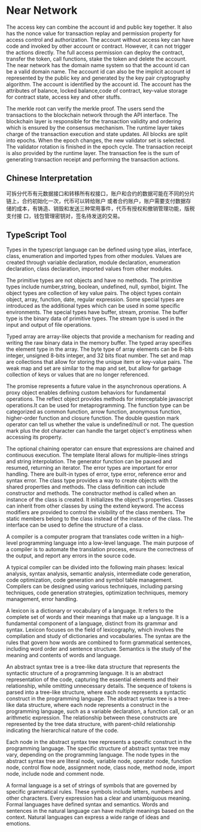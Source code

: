 # Near Network

The access key can combine the account id and public key together. It also has the nonce value for transaction replay and permission property for access control and authorization. The account without access key can have code and invoked by other account or contract. However, it can not trigger the actions directly. The full access permission can deploy the contract, transfer the token, call functions, stake the token and delete the account.  
The near network has the domain name system so that the account id can be a valid domain name. The account id can also be the implicit account id represented by the public key and generated by the key pair cryptography algorithm. The account is identified by the account id. The account has the attributes of balance, locked balance,code of contract, key-value storage for contract state, access key and other stuffs. 

The merkle root can verify the merkle proof. The users send the transactions to the blockchain network through the API interface. The blockchain layer is responsible for the transaction validity and ordering which is ensured by the consensus mechanism. The runtime layer takes charge of the transaction execution and state updates. All blocks are split into epochs. When the epoch changes, the new validator set is selected. The validator rotation is finished in the epoch cycle. The transaction receipt is also provided by the runtime layer. The transaction fee is the sum of generating transaction receipt and performing the transaction actions. 

## Chinese Interpretation

可拆分代币有元数据接口和转移所有权接口，账户和合约的数据可能在不同的分片链上，合约初始化一次，代币可以转给账户 或者合约账户，账户需要支付数据存储的成本，有铸造、销毁和发送三种常用事件，代币有授权和撤销管理功能，版税支付接 口，钱包管理密钥对，签名待发送的交易。

## TypeScript Tool

Types in the typescript language can be defined using type alias, interface, class, enumeration and imported types from other modules. Values are created through variable declaration, module declaration, enumeration declaration, class declaration, imported values from other modules. 

The primitive types are not objects and have no methods. The primitive types include number,string, boolean, undefined, null, symbol, bigint. The object types are collection of key value pairs. The object types contain object, array, function, date, regular expression. Some special types are introduced as the additional types which can be used in some specific environments. The special types have buffer, stream, promise. The buffer type is the binary data of primitive types. The stream type is used in the input and output of file operations.

Typed array are array-like objects that provide a mechanism for reading and writing the raw binary data in the memory buffer. The typed array specifies the element type in the array. The byte type of array elements can be 8-bits integer, unsigned 8-bits integer, and 32 bits float number. The set and map are collections that allow for storing the unique item or key-value pairs. The weak map and set are similar to the map and set, but allow for garbage collection of keys or values that are no longer referenced.

The promise represents a future value in the asynchronous operations. A proxy object enables defining custom behaviors for fundamental operations. The reflect object provides methods for interceptable javascript operations.It can be used for metaprogramming. The function type can be categorized as common function, arrow function, anonymous function, higher-order function and closure function. The double question mark operator can tell us whether the value is undefined/null or not. The question mark plus the dot character can handle the target object's emptiness when accessing its property. 

The optional chaining operator can ensure that expressions are chained and continuous execution. The template literal allows for multiple-lines strings and string interpolation. The generator function can be paused and resumed, returning an iterator. The error types are important for error handling. There are built-in types of error, type error, reference error and syntax error. The class type provides a way to create objects with the shared properties and methods. The class definition can include constructor and methods. The constructor method is called when an instance of the class is created. It initializes the object's properties. Classes can inherit from other classes by using the extend keyword. The access modifiers are provided to control the visibility of the class members. The static members belong to the class instead of the instance of the class. The interface can be used to define the structure of a class. 

A compiler is a computer program that translates code written in a high-level programming language into a low-level language. The main purpose of a compiler is to automate the translation process, ensure the correctness of the output, and report any errors in the source code.

A typical compiler can be divided into the following main phases: lexical analysis, syntax analysis, semantic analysis, intermediate code generation, code optimization, code generation and symbol table management. Compilers can be designed using various techniques, including parsing techniques, code generation strategies, optimization techniques, memory management, error handling.

A lexicon is a dictionary or vocabulary of a language. It refers to the complete set of words and their meanings that make up a language. It is a fundamental component of a language, distinct from its grammar and syntax. Lexicon focuses on the field of lexicography, which involves the compilation and study of dictionaries and vocabularies. The syntax are the rules that govern how words are combined to form grammatical sentences, including word order and sentence structure. Semantics is the study of the meaning and contents of words and language. 

An abstract syntax tree is a tree-like data structure that represents the syntactic structure of a programming language. It is an abstract representation of the code, capturing the essential elements and their relationship, while omitting unnecessary details. The sequence of tokens is parsed into a tree-like structure, where each node represents a syntactic construct in the programming language. The abstract syntax tree is a tree-like data structure, where each node represents a construct in the programming language, such as a variable declaration, a function call, or an arithmetic expression. The relationship between these constructs are represented by the tree data structure, with parent-child relationship indicating the hierarchical nature of the code.

Each node in the abstract syntax tree represents a specific construct in the programming language. The specific structure of abstract syntax tree may vary, depending on the programming language. The node types in the abstract syntax tree are literal node, variable node, operator node, function node, control flow node, assignment node, class node, method node, import node, include node and comment node. 

A formal language is a set of strings of symbols that are governed by specific grammatical rules. These symbols include letters, numbers and other characters. Every expression has a clear and unambiguous meaning. Formal languages have defined syntax and semantics. Words and sentences in the natural language can have multiple meanings based on the context. Natural languages can express a wide range of ideas and emotions. 


